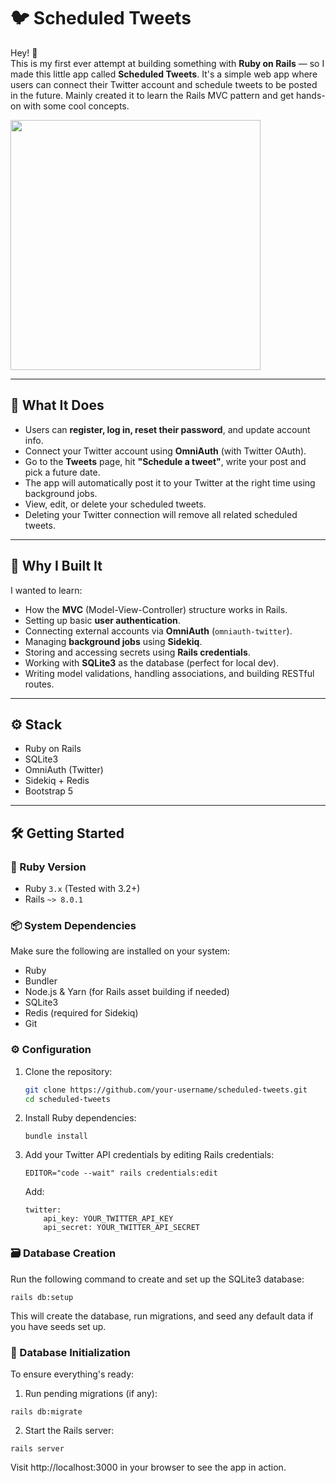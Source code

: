 # 🐦 Scheduled Tweets

Hey! 👋  
This is my first ever attempt at building something with **Ruby on Rails** — so I made this little app called **Scheduled Tweets**. It's a simple web app where users can connect their Twitter account and schedule tweets to be posted in the future. Mainly created it to learn the Rails MVC pattern and get hands-on with some cool concepts.

<img src="https://github.com/user-attachments/assets/821c7d82-e6cb-43c7-a697-339cff0670ce" width=400>

---

## 🚀 What It Does

- Users can **register, log in, reset their password**, and update account info.
- Connect your Twitter account using **OmniAuth** (with Twitter OAuth).
- Go to the **Tweets** page, hit **"Schedule a tweet"**, write your post and pick a future date.
- The app will automatically post it to your Twitter at the right time using background jobs.
- View, edit, or delete your scheduled tweets.
- Deleting your Twitter connection will remove all related scheduled tweets.

---

## 🧠 Why I Built It

I wanted to learn:

- How the **MVC** (Model-View-Controller) structure works in Rails.
- Setting up basic **user authentication**.
- Connecting external accounts via **OmniAuth** (`omniauth-twitter`).
- Managing **background jobs** using **Sidekiq**.
- Storing and accessing secrets using **Rails credentials**.
- Working with **SQLite3** as the database (perfect for local dev).
- Writing model validations, handling associations, and building RESTful routes.

---

## ⚙️ Stack

- Ruby on Rails
- SQLite3
- OmniAuth (Twitter)
- Sidekiq + Redis
- Bootstrap 5

---

## 🛠️ Getting Started

### 🧰 Ruby Version

- Ruby `3.x` (Tested with 3.2+)
- Rails `~> 8.0.1`

### 📦 System Dependencies

Make sure the following are installed on your system:

- Ruby
- Bundler
- Node.js & Yarn (for Rails asset building if needed)
- SQLite3
- Redis (required for Sidekiq)
- Git

### ⚙️ Configuration

1. Clone the repository:

   ```bash
   git clone https://github.com/your-username/scheduled-tweets.git
   cd scheduled-tweets
   ```

2. Install Ruby dependencies:

   ```
   bundle install
   ```

3. Add your Twitter API credentials by editing Rails credentials:

   ```
   EDITOR="code --wait" rails credentials:edit
   ```

   Add:

   ```
   twitter:
       api_key: YOUR_TWITTER_API_KEY
       api_secret: YOUR_TWITTER_API_SECRET
   ```

### 🗃️ Database Creation

Run the following command to create and set up the SQLite3 database:

```
rails db:setup
```

This will create the database, run migrations, and seed any default data if you have seeds set up.

### 🏁 Database Initialization

To ensure everything's ready:

1. Run pending migrations (if any):

```
rails db:migrate
```

2. Start the Rails server:

```
rails server
```

Visit http://localhost:3000 in your browser to see the app in action.
